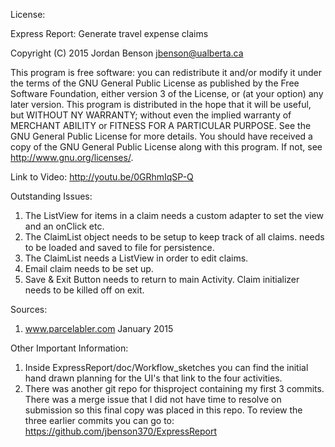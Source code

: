 
 License:
 
 Express Report: Generate travel expense claims
 
 Copyright (C) 2015 Jordan Benson jbenson@ualberta.ca
 
 This program is free software: you can redistribute it and/or modify
 it under the terms of the GNU General Public License as published by
 the Free Software Foundation, either version 3 of the License, or
 (at your option) any later version.
 This program is distributed in the hope that it will be useful, 
 but WITHOUT NY WARRANTY; without even the implied warranty of
 MERCHANT ABILITY or FITNESS FOR A PARTICULAR PURPOSE. See the 
 GNU General Public License for more details. 
 You should have received a copy of the GNU General Public License
 along with this program. If not, see <http://www.gnu.org/licenses/>.


Link to Video:
http://youtu.be/0GRhmIqSP-Q

Outstanding Issues:
1. The ListView for items in a claim needs a custom adapter to set the view and an onClick etc.
2. The ClaimList object needs to be setup to keep track of all claims. needs to be loaded and saved to file for persistence.
3. The ClaimList needs a ListView in order to edit claims.
4. Email claim needs to be set up.
5. Save & Exit Button needs to return to main Activity. Claim initializer needs to be killed off on exit.

Sources:
1. www.parcelabler.com January 2015

Other Important Information:
1. Inside ExpressReport/doc/Workflow_sketches you can find the initial hand drawn planning for the UI's that link to the
   four activities. 
2. There was another git repo for thisproject containing my first 3 commits. There was a merge issue that I did not have time to resolve on submission so this final copy was placed in this repo. To review the three earlier commits you can go to: https://github.com/jbenson370/ExpressReport
